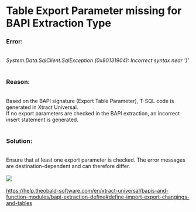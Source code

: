 # Table Export Parameter missing for BAPI Extraction Type

<!--html--><h3>Error:</h3><div style="font-size: 14px;"><br>
</div>
<div style=""><i>System.Data.SqlClient.SqlException (0x80131904): Incorrect syntax near ')'</i><br></div>
<div style="font-size: 14px;"><br>
</div><h3>Reason:</h3><div style="font-size: 14px;"><br>
</div>
<div style="font-size: 14px;">Based on the BAPI signature (Export Table Parameter), T-SQL code is generated in Xtract Universal.&nbsp;</div><div style="font-size: 14px;">If no export parameters are checked in the BAPI extraction, an incorrect insert statement is generated.</div>
<div style="font-size: 14px;"><br>
</div><h3>Solution:</h3><div style="font-size: 14px;"><br>
</div><div style="">Ensure that at least one export parameter is checked. The error messages are destination-dependent and can therefore differ.</div><div style=""><br></div><div style=""><img src="https://support.theobald-software.com/helpdesk/File/Get/80152" class="resizable"><br></div><div style=""><br></div><div style=""><a href="https://help.theobald-software.com/en/xtract-universal/bapis-and-function-modules/bapi-extraction-define#define-import-export-changings-and-tables" target="_blank" rel="nofollow">https://help.theobald-software.com/en/xtract-universal/bapis-and-function-modules/bapi-extraction-define#define-import-export-changings-and-tables</a><br></div>
<div style="font-size: 14px;"><br></div>